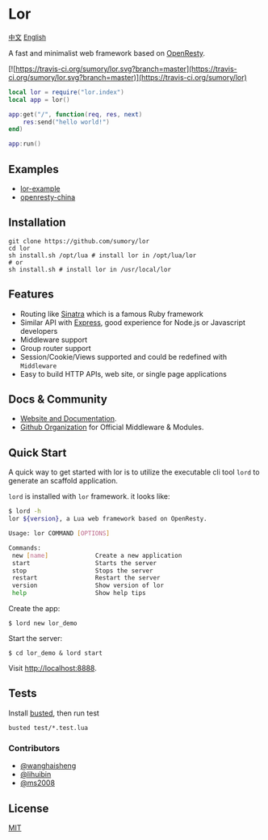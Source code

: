 # Lor 

<a href="./README_zh.md" style="font-size:13px">中文</a> <a href="./README.md" style="font-size:13px">English</a> 


A fast and minimalist web framework based on [OpenResty](http://openresty.org).

[![https://travis-ci.org/sumory/lor.svg?branch=master](https://travis-ci.org/sumory/lor.svg?branch=master)](https://travis-ci.org/sumory/lor) 



```lua
local lor = require("lor.index")
local app = lor()

app:get("/", function(req, res, next)
    res:send("hello world!")
end)

app:run()
```

## Examples

- [lor-example](https://github.com/lorlabs/lor-example)
- [openresty-china](https://github.com/sumory/openresty-china)


## Installation


```
git clone https://github.com/sumory/lor
cd lor
sh install.sh /opt/lua # install lor in /opt/lua/lor
# or
sh install.sh # install lor in /usr/local/lor
```



## Features

- Routing like [Sinatra](http://www.sinatrarb.com/) which is a famous Ruby framework
- Similar API with [Express](http://expressjs.com), good experience for Node.js or Javascript developers
- Middleware support
- Group router support
- Session/Cookie/Views supported and could be redefined with `Middleware`
- Easy to build HTTP APIs, web site, or single page applications



## Docs & Community

- [Website and Documentation](http://lor.sumory.com).
- [Github Organization](https://github.com/lorlabs) for Official Middleware & Modules.




## Quick Start

A quick way to get started with lor is to utilize the executable cli tool `lord` to generate an scaffold application.

`lord` is installed with `lor` framework. it looks like:

```bash
$ lord -h
lor ${version}, a Lua web framework based on OpenResty.

Usage: lor COMMAND [OPTIONS]

Commands:
 new [name]             Create a new application
 start                  Starts the server
 stop                   Stops the server
 restart                Restart the server
 version                Show version of lor
 help                   Show help tips
```

Create the app:

```
$ lord new lor_demo
```

Start the server:

```
$ cd lor_demo & lord start
```

Visit [http://localhost:8888](http://localhost:8888).



## Tests

Install [busted](http://olivinelabs.com/busted/), then run test

```
busted test/*.test.lua
```


### Contributors

- [@wanghaisheng](https://github.com/wanghaisheng)
- [@lihuibin](https://github.com/lihuibin)
- [@ms2008](https://github.com/ms2008)


## License

[MIT](./LICENSE)